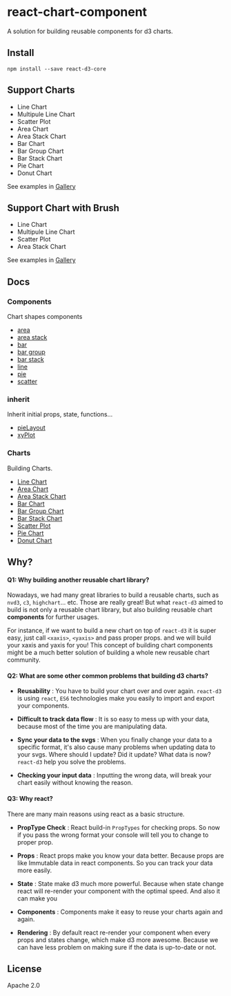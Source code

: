 # react-chart-component

A solution for building reusable components for d3 charts.

## Install

```
npm install --save react-d3-core
```

## Support Charts

- Line Chart
- Multipule Line Chart
- Scatter Plot
- Area Chart
- Area Stack Chart
- Bar Chart
- Bar Group Chart
- Bar Stack Chart
- Pie Chart
- Donut Chart

See examples in [Gallery](http://react-d3.github.io/react-d3-basics/gallery.html)

## Support Chart with Brush

- Line Chart
- Multipule Line Chart
- Scatter Plot
- Area Stack Chart

See examples in [Gallery](http://react-d3.github.io/react-d3-basics/brush_gallery.html)

## Docs

### Components

Chart shapes components

- [area](./docs/components/area.md)
- [area stack](./docs/components/area_stack.md)
- [bar](./docs/components/bar.md)
- [bar group](./docs/components/bar_group.md)
- [bar stack](./docs/components/bar_stack.md)
- [line](./docs/components/line.md)
- [pie](./docs/components/pie.md)
- [scatter](./docs/components/scatter.md)

### inherit

Inherit initial props, state, functions...

- [pieLayout](./docs/inherit/pie.md)
- [xyPlot](./docs/inherit/xyplot.md)

### Charts

Building Charts.

- [Line Chart](./docs/charts/line_chart.md)
- [Area Chart](./docs/charts/area_chart.md)
- [Area Stack Chart](./docs/charts/area_stack_chart.md)
- [Bar Chart](./docs/charts/bar_chart.md)
- [Bar Group Chart](./docs/charts/bar_group_chart.md)
- [Bar Stack Chart](./docs/charts/bar_stack_chart.md)
- [Scatter Plot](./docs/charts/scatter_chart.md)
- [Pie Chart](./docs/charts/pie_chart.md)
- [Donut Chart](./docs/charts/donut_chart.md)


## Why?

#### Q1: Why building another reusable chart library?

Nowadays, we had many great libraries to build a reusable charts, such as `nvd3`, `c3`, `highchart`... etc. Those are really great! But what `react-d3` aimed to build is not only a reusable chart library, but also building reusable chart **components** for further usages.

For instance, if we want to build a new chart on top of `react-d3` it is super easy, just call `<xaxis>`, `<yaxis>` and pass proper props. and we will build your xaxis and yaxis for you! This concept of building chart components might be a much better solution of building a whole new reusable chart community.

#### Q2: What are some other common problems that building d3 charts?

- **Reusability** : You have to build your chart over and over again. `react-d3` is using `react`, `ES6` technologies make you easily to import and export your components.

- **Difficult to track data flow** : It is so easy to mess up with your data, because most of the time you are manipulating data.

- **Sync your data to the svgs** : When you finally change your data to a specific format, it's also cause many problems when updating data to your svgs.  Where should I update? Did it update? What data is now? `react-d3` help you solve the problems.

- **Checking your input data** : Inputting the wrong data, will break your chart easily without knowing the reason.


#### Q3: Why react?

There are many main reasons using react as a basic structure.

- **PropType Check** : React build-in `PropTypes` for checking props. So now if you pass the wrong format your console will tell you to change to proper prop.

- **Props** : React props make you know your data better. Because props are like Immutable data in react components. So you can track your data more easily.

- **State** : State make d3 much more powerful. Because when state change react will re-render your component with the optimal speed. And also it can make you

- **Components** : Components make it easy to reuse your charts again and again.

- **Rendering** : By default react re-render your component when every props and states change, which make d3 more awesome. Because we can have less problem on making sure if the data is up-to-date or not.


## License

Apache 2.0
